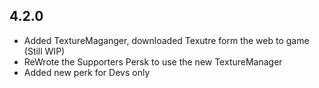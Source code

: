 ## 4.2.0
<ul>
<li>Added TextureMaganger, downloaded Texutre form the web to game (Still WIP)</li>
<li>ReWrote the Supporters Persk to use the new TextureManager </li>
<li>Added new perk for Devs only</li>
</ul>
